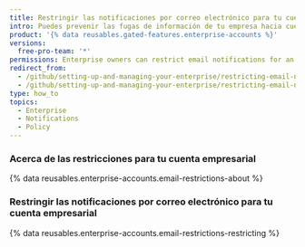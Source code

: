 ```yaml
---
title: Restringir las notificaciones por correo electrónico para tu cuenta empresarial
intro: Puedes prevenir las fugas de información de tu empresa hacia cuentas de correo electrónico personales si restringes los dominos en los cuales los miembros pueden recibir notificaciones por correo electrónico sobre la actividad en las organizaciones que pertenecen a tu cuenta empresarial.
product: '{% data reusables.gated-features.enterprise-accounts %}'
versions:
  free-pro-team: '*'
permissions: Enterprise owners can restrict email notifications for an enterprise account.
redirect_from:
  - /github/setting-up-and-managing-your-enterprise/restricting-email-notifications-for-your-enterprise-account-to-approved-domains
  - /github/setting-up-and-managing-your-enterprise/restricting-email-notifications-for-your-enterprise-account
type: how_to
topics:
  - Enterprise
  - Notifications
  - Policy
---
```


### Acerca de las restricciones para tu cuenta empresarial

{% data reusables.enterprise-accounts.email-restrictions-about %}

### Restringir las notificaciones por correo electrónico para tu cuenta empresarial

{% data reusables.enterprise-accounts.email-restrictions-restricting %}
